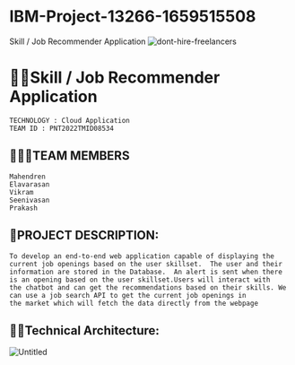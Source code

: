 # IBM-Project-13266-1659515508
Skill / Job Recommender Application
![dont-hire-freelancers](https://user-images.githubusercontent.com/114327168/199270764-0733d92e-b93b-476b-ab7f-5136b6f6ad44.png)



# 👩‍💻Skill / Job Recommender Application
```text
TECHNOLOGY : Cloud Application 
TEAM ID : PNT2022TMID08534
```
## 👨‍👩‍👦TEAM MEMBERS
```text
Mahendren
Elavarasan
Vikram
Seenivasan
Prakash 
```
## 📒PROJECT DESCRIPTION:

```text
To develop an end-to-end web application capable of displaying the current job openings based on the user skillset.  The user and their 
information are stored in the Database.  An alert is sent when there is an opening based on the user skillset.Users will interact with 
the chatbot and can get the recommendations based on their skills. We can use a job search API to get the current job openings in 
the market which will fetch the data directly from the webpage
```


## 👨‍💻Technical Architecture:

![Untitled](https://user-images.githubusercontent.com/114327168/199271903-e3b5c555-6560-4c5f-9d99-a5fce31e3e1e.png)
